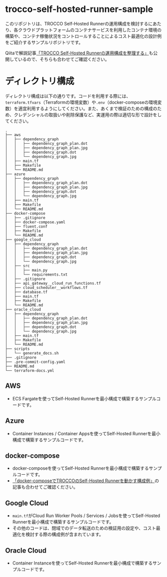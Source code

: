 # trocco-self-hosted-runner-sample

このリポジトリは、TROCCO Self-Hosted Runnerの運用構成を検討するにあたり、各クラウドプラットフォームのコンテナサービスを利用したコンテナ環境の構築や、コンテナ稼働状況をコントロールすることによるコスト最適化の設計例をご紹介するサンプルリポジトリです。

Qiitaで解説記事[「TROCCO Self-Hosted Runnerの運用構成を整理する」](https://qiita.com/SoySoySoyB/items/bb31f3e970659e06e8d0)も公開しているので、そちらも合わせてご確認ください。

# ディレクトリ構成

ディレクトリ構成は以下の通りです。コードを利用する際には、`terraform.tfvars`（Terraformの環境変数）や`.env`（docker-composeの環境変数）を適宜利用するようにしてください。また、あくまで検証のための構成のため、クレデンシャルの取扱いや削除保護など、実運用の際は適切な形で設計をしてください。

```
.
├── aws
│   ├── dependency_graph
│   │   ├── dependency_graph_plan.dot
│   │   ├── dependency_graph_plan.jpg
│   │   ├── dependency_graph.dot
│   │   └── dependency_graph.jpg
│   ├── main.tf
│   ├── Makefile
│   └── README.md
├── azure
│   ├── dependency_graph
│   │   ├── dependency_graph_plan.dot
│   │   ├── dependency_graph_plan.jpg
│   │   ├── dependency_graph.dot
│   │   └── dependency_graph.jpg
│   ├── main.tf
│   ├── Makefile
│   └── README.md
├── docker-compose
│   ├── .gitignore
│   ├── docker-compose.yaml
│   ├── fluent.conf
│   ├── Makefile
│   └── README.md
├── google_cloud
│   ├── dependency_graph
│   │   ├── dependency_graph_plan.dot
│   │   ├── dependency_graph_plan.jpg
│   │   ├── dependency_graph.dot
│   │   └── dependency_graph.jpg
│   ├── src
│   │   ├── main.py
│   │   └── requirements.txt
│   ├── .gitignore
│   ├── api_gateway__cloud_run_functions.tf
│   ├── cloud_scheduler__workflows.tf
│   ├── database.tf
│   ├── main.tf
│   ├── Makefile
│   └── README.md
├── oracle_cloud
│   ├── dependency_graph
│   │   ├── dependency_graph_plan.dot
│   │   ├── dependency_graph_plan.jpg
│   │   ├── dependency_graph.dot
│   │   └── dependency_graph.jpg
│   ├── main.tf
│   ├── Makefile
│   └── README.md
├── scripts
│   └── generate_docs.sh
├── .gitignore
├── .pre-commit-config.yaml
├── README.md
└── terraform-docs.yml
```

## AWS

- ECS Fargateを使ってSelf-Hosted Runnerを最小構成で構築するサンプルコードです。

## Azure

- Container Instances / Container Appsを使ってSelf-Hosted Runnerを最小構成で構築するサンプルコードです。

## docker-compose

- docker-composeを使ってSelf-Hosted Runnerを最小構成で構築するサンプルコードです。
- [「docker-composeでTROCCOのSelf-Hosted Runnerを動かす構成例」](https://qiita.com/SoySoySoyB/items/f68c039bf1a78b8ea26a)の記事も合わせてご確認ください。

## Google Cloud

- `main.tf`がCloud Run Worker Pools / Services / Jobsを使ってSelf-Hosted Runnerを最小構成で構築するサンプルコードです。
- その他のコードは、閉域でのデータ転送のための検証用の設定や、コスト最適化を検討する際の構成例が含まれています。

## Oracle Cloud

- Container Instanceを使ってSelf-Hosted Runnerを最小構成で構築するサンプルコードです。
